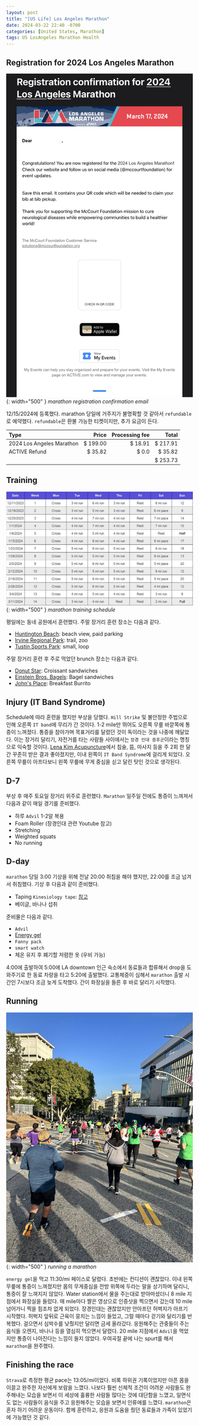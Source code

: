 ```yaml
---
layout: post
title: "[US Life] Los Angeles Marathon"
date: 2024-03-22 22:40 -0700
categories: [United States, Marathon]
tags: US LosAngeles Marathon Health
---
```


## Registration for 2024 Los Angeles Marathon

![Desktop View](/assets/img/2024-03-22-los-angeles-marathon/registration_confirmation_for_2024.png){: width="500" }
_marathon registration confirmation email_

12/15/2024에 등록했다. marathon 당일에 거주지가 불명확할 것 같아서 `refundable`로 예약했다. `refundable`은 환불 가능한 티켓이지만, 추가 요금이 든다.

| Type                      |    Price | Processing fee |    Total |
| :------------------------ | -------: | -------------: | -------: |
| 2024 Los Angeles Marathon | $ 199.00 |        $ 18.91 | $ 217.91 |
| ACTIVE Refund             |  $ 35.82 |          $ 0.0 |  $ 35.82 |
|                           |          |                | $ 253.73 |

## Training

![Desktop View](/assets/img/2024-03-22-los-angeles-marathon/training_schedule.jpeg){: width="500" }
_marathon training schedule_

평일에는 동네 공원에서 훈련했다. 주말 장거리 훈련 장소는 다음과 같다.

- [Huntington Beach][huntingtonbech]: beach view, paid parking
- [Irvine Regional Park][irvineregionalpark]: trail, zoo
- [Tustin Sports Park][tustinsportspark]: small, loop

주말 장거리 훈련 후 주로 먹었던 brunch 장소는 다음과 같다.

- [Donut Star][donutstar]: Croissant sandwiches
- [Einstein Bros. Bagels][einsteinbrosbagels]: Bagel sandwiches
- [John's Place][johnsplace]: Breakfast Burrito

## Injury (IT Band Syndrome)

Schedule에 따라 훈련을 했지만 부상을 당했다. `Hill Strike` 및 불안정한 주법으로 인해 오른쪽 `IT band`에 무리가 간 것이다. 1-2 mile만 뛰어도 오른쪽 무릎 바깥쪽에 통증이 느껴졌다. 통증을 참아가며 목표거리를 달렸던 것이 독이라는 것을 나중에 깨달았다. 이는 장거리 달리기, 자전거를 타는 사람들 사이에서는 `장경 인대 증후군`이라는 명칭으로 익숙할 것이다. [Lena Kim Acupuncture][lenakimacupuncture]에서 침술, 뜸, 마사지 등을 주 2회 한 달간 꾸준히 받은 결과 좋아졌지만, 이내 왼쪽이 `IT Band Syndrome`에 걸리게 되었다. 오른쪽 무릎이 아프다보니 왼쪽 무릎에 무게 중심을 싣고 달린 탓인 것으로 생각된다.

## D-7

부상 후 매주 토요일 장거리 위주로 훈련했다. `Marathon` 일주일 전에도 통증이 느껴져서 다음과 같이 매일 경기를 준비했다.

- 하루 `Advil` 1-2알 복용
- Foam Roller (장경인대 관련 Youtube 참고)
- Stretching
- Weighted squats
- No running

## D-day

`marathon` 당일 3:00 기상을 위해 전날 20:00 취침을 해야 했지만, 22:00를 조금 넘겨서 취침했다. 기상 후 다음과 같이 준비했다.

- Taping `Kinesiology tape`: [참고][marathontaping]
- 베이글, 바나나 섭취

준비물은 다음과 같다.

- `Advil`
- [Energy gel][energygel]
- `Fanny pack`
- `smart watch`
- 체온 유지 후 폐기할 저렴한 옷 (우비 가능)

4:00에 출발하여 5:00에 LA downtown 인근 숙소에서 동료들과 합류해서 drop을 도와주기로 한 동료 차량을 타고 5:20에 출발했다. 교통체증이 심해서 `marathon` 출발 시간인 7시보다 조금 늦게 도착했다. 간이 화장실을 들른 후 바로 달리기 시작했다.

## Running

![Desktop View](/assets/img/2024-03-22-los-angeles-marathon/running_a_marathon.jpg){: width="500" }
_running a marathon_

`energy gel`을 먹고 11:30/mi 페이스로 달렸다. 초반에는 컨디션이 괜찮았다. 이내 왼쪽 무릎에 통증이 느껴졌지만 몸의 무게중심을 전방 위쪽에 두라는 말을 상기하며 달리니, 통증이 잘 느껴지지 않았다. Water station에서 물을 주는대로 받아마셨더니 8 mile 지점에서 화장실을 들렀다. 매 mile마다 짤은 영상으로 인증샷을 찍으면서 갔는데 10 mile 넘어가니 찍을 힘조차 없게 되었다. 장경인대는 괜찮았지만 안아프던 허벅지가 아프기 시작했다. 허벅지 앞뒤로 근육이 뭉치는 느낌이 들었고, 그럴 때마다 걷기와 달리기를 반복했다. 걸으면서 심박수를 낮췄지만 달리면 금세 올라갔다. 응원해주는 관중들이 주는 음식들 오렌지, 바나나 등을 열심히 먹으면서 달렸다. 20 mile 지점에서 `Advil`을 먹었지만 통증이 나아진다는 느낌이 들지 않았다. 우여곡절 끝에 나는 spurt를 해서 `marathon`을 완주했다.

## Finishing the race

`Strava`로 측정한 평균 pace는 13:05/mi이었다. 비록 하위권 기록이었지만 아픈 몸을 이끌고 완주한 자신에게 보람을 느꼈다. 나보다 훨씬 신체적 조건이 어려운 사람들도 완주해내는 모습을 보면서 이 세상에 훌륭한 사람들 많다는 것에 대단함을 느꼈고, 일면식도 없는 사람들이 음식을 주고 응원해주는 모습을 보면서 인류애를 느꼈다.
`marathon`은 혼자 하기 어려운 운동이다. 함께 훈련하고, 응원과 도움을 줬던 동료들과 가족이 있었기에 가능했던 것 같다.

[huntingtonbech]: https://maps.app.goo.gl/LHE4E6LrYKn85Kiz9
[irvineregionalpark]: https://maps.app.goo.gl/xGeUWyq6AGYoF8w67
[tustinsportspark]: https://maps.app.goo.gl/8axw9qDAwoZbwPq36
[donutstar]: https://maps.app.goo.gl/LNKbLDu5S96Bvg3L7?g_st=ic
[einsteinbrosbagels]: https://maps.app.goo.gl/3bKUixDZVX35FUDUA?g_st=ic
[johnsplace]: https://maps.app.goo.gl/XAAmw3YtdKoGGwWc8?g_st=ic
[lenakimacupuncture]: https://maps.app.goo.gl/dNudwQp7pRi8Std99?g_st=ic
[marathontaping]: https://youtu.be/S30AbMikukU?si=Rs12wQZTmCj-He_J
[energygel]: https://www.googleadservices.com/pagead/aclk?sa=L&ai=DChcSEwjHosDN8I2FAxVFKK0GHcsICLsYABAHGgJwdg&ae=2&gclid=CjwKCAjwnv-vBhBdEiwABCYQA3NVa2eTWF0PIibqGyiAUg4hQsNZCGi6Lbk4g_DY_8MsxA6TP2fOoxoCSG0QAvD_BwE&ohost=www.google.com&cid=CAESVuD2Mw47IEAquapOKAl_W9N6ZCBj9WpLn8avXkmoGo3_ArJgIainKdQOHJPlokkD_j9srr911cwjTackdrTkDbCeLmzPWvjbwUYWLlnkn-68261czPS7&sig=AOD64_0GXy-4vSEl3h2BaRKzeiQRRCdqpw&q&adurl&ved=2ahUKEwiB0rbN8I2FAxUkJEQIHZR6BtcQ0Qx6BAgGEAE
